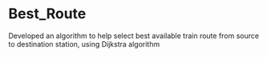# Best_Route
Developed an algorithm to help select best available train route from source to destination station, using Dijkstra algorithm
